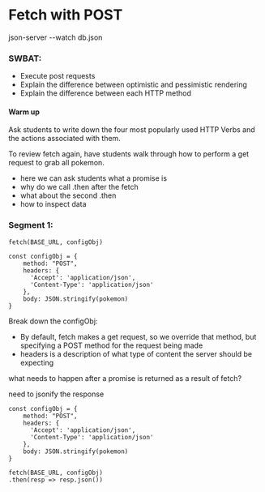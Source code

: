 # Fetch with POST

json-server --watch db.json

### SWBAT:

- Execute post requests
- Explain the difference between optimistic and pessimistic rendering
- Explain the difference between each HTTP method

#### Warm up

Ask students to write down the four most popularly used HTTP Verbs and the actions associated with them.

To review fetch again, have students walk through how to perform a get request to grab all pokemon.

- here we can ask students what a promise is
- why do we call .then after the fetch
- what about the second .then
- how to inspect data

### Segment 1:

```
fetch(BASE_URL, configObj)

const configObj = {
    method: "POST",
    headers: {
      'Accept': 'application/json',
      'Content-Type': 'application/json'
    },
    body: JSON.stringify(pokemon)
}
```

Break down the configObj:

- By default, fetch makes a get request, so we override that method, but specifying a POST method for the request being made
- headers is a description of what type of content the server should be expecting

what needs to happen after a promise is returned as a result of fetch?

need to jsonify the response

```
const configObj = {
    method: "POST",
    headers: {
      'Accept': 'application/json',
      'Content-Type': 'application/json'
    },
    body: JSON.stringify(pokemon)
}

fetch(BASE_URL, configObj)
.then(resp => resp.json())
```
